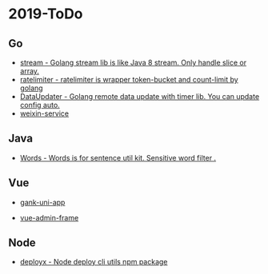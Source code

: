 # 2019-ToDo

## Go

- [stream - Golang stream lib is like Java 8 stream. Only handle slice or array. ](https://github.com/yale8848/stream)
- [ratelimiter - ratelimiter is wrapper token-bucket and count-limit by golang
](https://github.com/yale8848/ratelimiter) 
- [DataUpdater - Golang remote data update with timer lib. You can update config auto.
](https://github.com/yale8848/DataUpdater)
- [weixin-service](https://github.com/yale8848/weixin-service)
## Java

- [Words - Words is for sentence util kit. Sensitive word filter . ](https://github.com/yale8848/Words)

## Vue

- [gank-uni-app](https://github.com/yale8848/gank-uni-app)

- [vue-admin-frame](https://github.com/yale8848/vue-admin-frame)

## Node

- [deployx - Node deploy cli utils npm package](https://github.com/yale8848/deployx)
